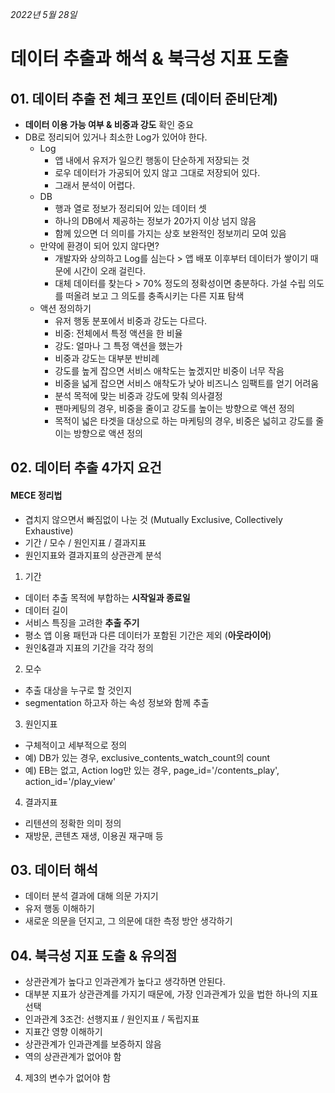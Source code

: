 *2022년 5월 28일*

# 데이터 추출과 해석 & 북극성 지표 도출
## 01. 데이터 추출 전 체크 포인트 (데이터 준비단계)
* **데이터 이용 가능 여부 & 비중과 강도** 확인 중요
* DB로 정리되어 있거나 최소한 Log가 있어야 한다.
    * Log
        * 앱 내에서 유저가 일으킨 행동이 단순하게 저장되는 것
        * 로우 데이터가 가공되어 있지 않고 그대로 저장되어 있다.
        * 그래서 분석이 어렵다.
    * DB
        * 행과 열로 정보가 정리되어 있는 데이터 셋
        * 하나의 DB에서 제공하는 정보가 20가지 이상 넘지 않음
        * 함께 있으면 더 의미를 가지는 상호 보완적인 정보끼리 모여 있음
    * 만약에 환경이 되어 있지 않다면?
        * 개발자와 상의하고 Log를 심는다 > 앱 배포 이후부터 데이터가 쌓이기 때문에 시간이 오래 걸린다.
        * 대체 데이터를 찾는다 > 70% 정도의 정확성이면 충분하다. 가설 수립 의도를 떠올려 보고 그 의도를 충족시키는 다른 지표 탐색
    * 액션 정의하기
        * 유저 행동 분포에서 비중과 강도는 다르다.
        * 비중: 전체에서 특정 액션을 한 비율
        * 강도: 얼마나 그 특정 액션을 했는가
        * 비중과 강도는 대부분 반비례
        * 강도를 높게 잡으면 서비스 애착도는 높겠지만 비중이 너무 작음
        * 비중을 넓게 잡으면 서비스 애착도가 낮아 비즈니스 임팩트를 얻기 어려움
        * 분석 목적에 맞는 비중과 강도에 맞춰 의사결정
        * 팬마케팅의 경우, 비중을 줄이고 강도를 높이는 방향으로 액션 정의
        * 목적이 넓은 타겟을 대상으로 하는 마케팅의 경우, 비중은 넓히고 강도를 줄이는 방향으로 액션 정의

## 02. 데이터 추출 4가지 요건
#### MECE 정리법
* 겹치지 않으면서 빠짐없이 나눈 것 (Mutually Exclusive, Collectively Exhaustive)
* 기간 / 모수 / 원인지표 / 결과지표
* 원인지표와 결과지표의 상관관계 분석

1) 기간
* 데이터 추출 목적에 부합하는 **시작일과 종료일**
* 데이터 길이
* 서비스 특징을 고려한 **추출 주기**
* 평소 앱 이용 패턴과 다른 데이터가 포함된 기간은 제외 (**아웃라이어**)
* 원인&결과 지표의 기간을 각각 정의

2) 모수
* 추출 대상을 누구로 할 것인지
* segmentation 하고자 하는 속성 정보와 함께 추출

3) 원인지표
* 구체적이고 세부적으로 정의
* 예) DB가 있는 경우, exclusive_contents_watch_count의 count
* 예) EB는 없고, Action log만 있는 경우, page_id='/contents_play', action_id='/play_view' 

4) 결과지표
* 리텐션의 정확한 의미 정의
* 재방문, 콘텐츠 재생, 이용권 재구매 등

## 03. 데이터 해석
* 데이터 분석 결과에 대해 의문 가지기
* 유저 행동 이해하기
* 새로운 의문을 던지고, 그 의문에 대한 측정 방안 생각하기

## 04. 북극성 지표 도출 & 유의점
* 상관관계가 높다고 인과관계가 높다고 생각하면 안된다.
* 대부분 지표가 상관관계를 가지기 때문에, 가장 인과관계가 있을 법한 하나의 지표 선택
* 인과관계 3조건: 선행지표 / 원인지표 / 독립지표
* 지표간 영향 이해하기
* 상관관계가 인과관계를 보증하지 않음
* 역의 상관관계가 없어야 함
4. 제3의 변수가 없어야 함





